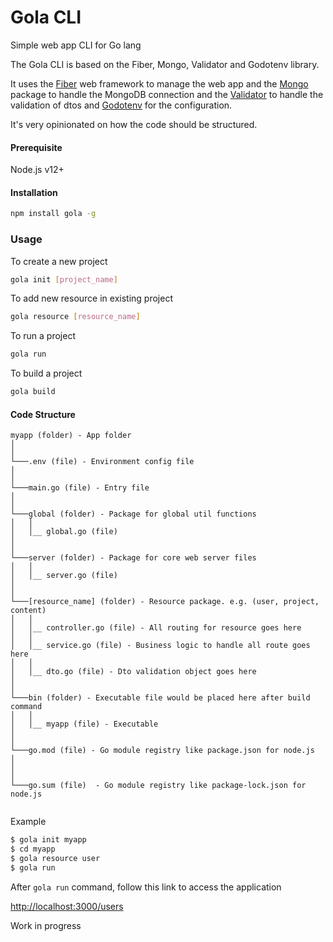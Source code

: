 # Gola CLI

Simple web app CLI for Go lang

The Gola CLI is based on the Fiber, Mongo, Validator and Godotenv library.

It uses the [Fiber](https://docs.gofiber.io/) web framework to manage the web app
and the [Mongo](https://docs.mongodb.com/drivers/go/current/fundamentals/connection/) package to handle the MongoDB connection
and the [Validator](https://github.com/go-playground/validator) to handle the validation of dtos
and [Godotenv](https://pkg.go.dev/github.com/joho/godotenv) for the configuration.


It's very opinionated on how the code should be structured.

#### Prerequisite

Node.js v12+


#### Installation

```bash
npm install gola -g
```

### Usage 
To create a new project
```bash
gola init [project_name]
```

To add new resource in existing project

```bash
gola resource [resource_name]
```

To run a project

```bash
gola run
```

To build a project
```bash
gola build
```


#### Code Structure

```
myapp (folder) - App folder
│
│
└───.env (file) - Environment config file
│
│
└───main.go (file) - Entry file
│
│ 
└───global (folder) - Package for global util functions
│   │
│   │__ global.go (file) 
│    
│
└───server (folder) - Package for core web server files
│   │
│   │__ server.go (file)
│
│
└───[resource_name] (folder) - Resource package. e.g. (user, project, content)
│   │
│   │__ controller.go (file) - All routing for resource goes here
│   │
│   │__ service.go (file) - Business logic to handle all route goes here 
│   │
│   │__ dto.go (file) - Dto validation object goes here
│
│
└───bin (folder) - Executable file would be placed here after build command
│   │
│   │__ myapp (file) - Executable
│  
│
└───go.mod (file) - Go module registry like package.json for node.js
│  
│
│
└───go.sum (file)  - Go module registry like package-lock.json for node.js


```

Example 

```bash
$ gola init myapp
$ cd myapp
$ gola resource user
$ gola run
```
After ```gola run``` command, follow this link to access the application

[http://localhost:3000/users](http://localhost:3000/users)


Work in progress
